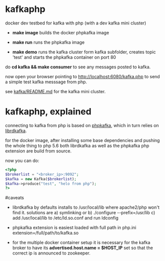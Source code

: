 # kafkaphp
docker dev testbed for kafka with php (with a dev kafka mini cluster)

- **make image**
  builds the docker phpkafka image
  
- **make run**
  runs the phpkafka image
  
- **make demo**
  runs the kafka cluster form kafka subfolder, creates topic 'test' and starts the phpkafka container on port 80
  
do __cd kafka && make consumer__ to see any messages posted to kafka.

now open your browser pointing to <http://localhost:6080/kafka.php> to send a simple test kafka messsage from php.

see [kafka/README.md](https://github.com/littlemole/kafkaphp/blob/master/kafka) for the kafka mini cluster.

# kafkaphp, explained

connecting to kafka from php is based on [phpkafka](https://github.com/EVODelavega/phpkafka), which in turn relies on
[librdkafka](https://github.com/edenhill/librdkafka/).

for the docker image, after installing some base dependencies and pushing the whole thing to php 5.6 both librdkafka as well as the phpkafka php extension are build from source.

now you can do:

```php
<?php
$brokerlist = "<broker_ip>:9092";
$kafka = new Kafka($brokerlist);
$kafka->produce("test", "helo from php");
?>
```

#caveats

- librdkafka by defaults installs to /usr/local/lib where apache2/php won't find it. solutions are a) symlinking or b) ./configure --prefix=/usr/lib c) add /usr/local/lib to /etc/ld.so.conf and run ldconfig

- phpkafka extension is easiest loaded with full path in php.ini extension=/full/path/to/kafka.so

- for the multiple docker container setup it is necessary for the kafka broker to have its **advertised.host.name = $HOST_IP** set so that the correct ip is announced to zookeeper.
